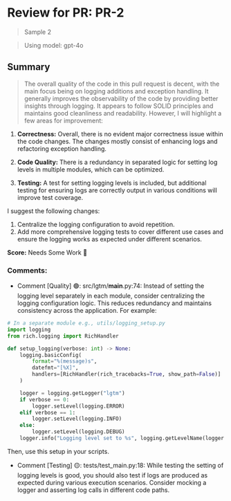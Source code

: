 # Review for PR: PR-2

> Sample 2

> Using model: gpt-4o

## Summary

> The overall quality of the code in this pull request is decent, with the main focus being on logging additions and exception handling. It generally improves the observability of the code by providing better insights through logging. It appears to follow SOLID principles and maintains good cleanliness and readability. However, I will highlight a few areas for improvement:

1. **Correctness:** Overall, there is no evident major correctness issue within the code changes. The changes mostly consist of enhancing logs and refactoring exception handling.

2. **Code Quality:** There is a redundancy in separated logic for setting log levels in multiple modules, which can be optimized.

3. **Testing:** A test for setting logging levels is included, but additional testing for ensuring logs are correctly output in various conditions will improve test coverage.

I suggest the following changes:
1. Centralize the logging configuration to avoid repetition.
2. Add more comprehensive logging tests to cover different use cases and ensure the logging works as expected under different scenarios.

**Score:** Needs Some Work 🔧

### Comments:

- Comment [Quality] 🟢: src/lgtm/__main__.py:74: Instead of setting the logging level separately in each module, consider centralizing the logging configuration logic. This reduces redundancy and maintains consistency across the application. For example:

```python
# In a separate module e.g., utils/logging_setup.py
import logging
from rich.logging import RichHandler

def setup_logging(verbose: int) -> None:
    logging.basicConfig(
        format="%(message)s",
        datefmt="[%X]",
        handlers=[RichHandler(rich_tracebacks=True, show_path=False)]
    )

    logger = logging.getLogger("lgtm")
    if verbose == 0:
        logger.setLevel(logging.ERROR)
    elif verbose == 1:
        logger.setLevel(logging.INFO)
    else:
        logger.setLevel(logging.DEBUG)
    logger.info("Logging level set to %s", logging.getLevelName(logger.level))
```
Then, use this setup in your scripts.

- Comment [Testing] 🟡: tests/test_main.py:18: While testing the setting of logging levels is good, you should also test if logs are produced as expected during various execution scenarios. Consider mocking a logger and asserting log calls in different code paths.